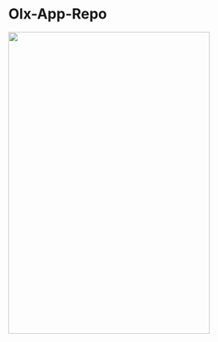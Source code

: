# Olx-App-Repo

<img src="./assets/Screenshot_2023.05.30_18.13.27.619.png" width="400" height="600">
